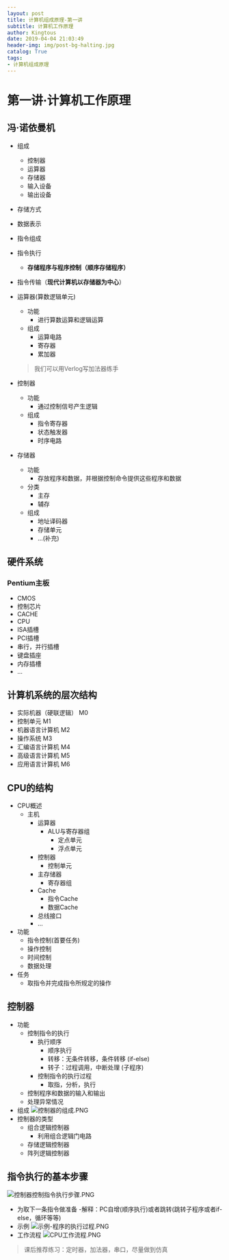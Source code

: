 ```yaml
---
layout: post
title: 计算机组成原理-第一讲
subtitle: 计算机工作原理
author: Kingtous
date: 2019-04-04 21:03:49
header-img: img/post-bg-halting.jpg
catalog: True
tags:
- 计算机组成原理
---
```


# 第一讲·计算机工作原理  

## 冯·诺依曼机

- 组成

  - 控制器
  - 运算器
  - 存储器
  - 输入设备
  - 输出设备

- 存储方式

- 数据表示

- 指令组成

- 指令执行

  - **存储程序与程序控制（顺序存储程序）**

- 指令传输（**现代计算机以存储器为中心**）

- 运算器(算数逻辑单元)

  - 功能
    - 进行算数运算和逻辑运算
  - 组成
    - 运算电路
    - 寄存器
    - 累加器

  > 我们可以用Verlog写加法器练手

- 控制器

  - 功能
    - 通过控制信号产生逻辑
  - 组成
    - 指令寄存器
    - 状态触发器
    - 时序电路

- 存储器

  - 功能
    - 存放程序和数据，并根据控制命令提供这些程序和数据
  - 分类
    - 主存
    - 辅存
  - 组成 
    - 地址译码器
    - 存储单元
    - ...(补充)

## 硬件系统

### Pentium主板

- CMOS
- 控制芯片
- CACHE
- CPU
- ISA插槽
- PCI插槽
- 串行，并行插槽
- 键盘插座
- 内存插槽
- ...

## 计算机系统的层次结构

- 实际机器（硬联逻辑） M0
- 控制单元  M1
- 机器语言计算机    M2
- 操作系统  M3
- 汇编语言计算机    M4
- 高级语言计算机    M5
- 应用语言计算机    M6

## CPU的结构

- CPU概述
  - 主机
    - 运算器
      - ALU与寄存器组
        - 定点单元
        - 浮点单元
    - 控制器
      - 控制单元
    - 主存储器
      - 寄存器组
    - Cache
      - 指令Cache
      - 数据Cache
    - 总线接口
    - ...
- 功能
  - 指令控制(首要任务)
  - 操作控制
  - 时间控制
  - 数据处理
- 任务
  - 取指令并完成指令所规定的操作

## 控制器

- 功能
  - 控制指令的执行
    - 执行顺序
      - 顺序执行
      - 转移：无条件转移，条件转移 (if-else)
      - 转子：过程调用，中断处理 (子程序)
    - 控制指令的执行过程
      - 取指，分析，执行  
  - 控制程序和数据的输入和输出
  - 处理异常情况
- 组成 
  ![控制器的组成.PNG](http://39.107.226.2/data/User/admin/home/%E8%AE%A1%E7%AE%97%E6%9C%BA%E7%BB%84%E6%88%90%E5%8E%9F%E7%90%86/%E5%9B%BE%E7%89%87/%E6%8E%A7%E5%88%B6%E5%99%A8%E7%9A%84%E7%BB%84%E6%88%90.PNG)
- 控制器的类型
  - 组合逻辑控制器
    - 利用组合逻辑门电路 
  - 存储逻辑控制器
  - 阵列逻辑控制器

## 指令执行的基本步骤

![控制器控制指令执行步骤.PNG](http://39.107.226.2/data/User/admin/home/%E8%AE%A1%E7%AE%97%E6%9C%BA%E7%BB%84%E6%88%90%E5%8E%9F%E7%90%86/%E5%9B%BE%E7%89%87/%E6%8E%A7%E5%88%B6%E5%99%A8%E6%8E%A7%E5%88%B6%E6%8C%87%E4%BB%A4%E6%89%A7%E8%A1%8C%E6%AD%A5%E9%AA%A4.PNG)

- 为取下一条指令做准备
  -解释：PC自增(顺序执行)或者跳转(跳转子程序或者if-else，循环等等) 
- 示例
  ![示例-程序的执行过程.PNG](http://39.107.226.2/data/User/admin/home/%E8%AE%A1%E7%AE%97%E6%9C%BA%E7%BB%84%E6%88%90%E5%8E%9F%E7%90%86/%E5%9B%BE%E7%89%87/%E7%A4%BA%E4%BE%8B-%E7%A8%8B%E5%BA%8F%E7%9A%84%E6%89%A7%E8%A1%8C%E8%BF%87%E7%A8%8B.PNG)
- 工作流程
  ![CPU工作流程.PNG](http://39.107.226.2/data/User/admin/home/%E8%AE%A1%E7%AE%97%E6%9C%BA%E7%BB%84%E6%88%90%E5%8E%9F%E7%90%86/%E5%9B%BE%E7%89%87/CPU%E5%B7%A5%E4%BD%9C%E6%B5%81%E7%A8%8B.PNG)

> 课后推荐练习：定时器，加法器，串口，尽量做到仿真